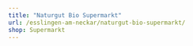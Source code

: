 ```yaml
---
title: "Naturgut Bio Supermarkt"
url: /esslingen-am-neckar/naturgut-bio-supermarkt/
shop: Supermarkt
---
```

